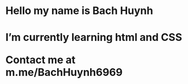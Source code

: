 <head>
  <h1>Hello my name is Bach Huynh<h1/>
<head/> 
 
<body>
  <p>I’m currently learning html and CSS<p/>
  <p>Contact me at <a>m.me/BachHuynh6969<a/>
<body/>
<!---
BachxHuynh/BachxHuynh is a ✨ special ✨ repository because its `README.md` (this file) appears on your GitHub profile.
You can click the Preview link to take a look at your changes.
--->
